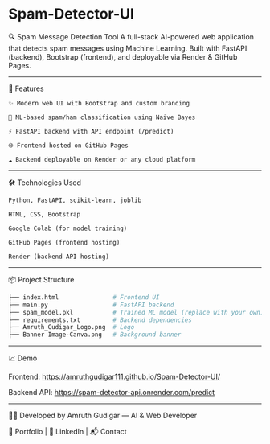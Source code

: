 # Spam-Detector-UI

🔍 Spam Message Detection Tool
A full-stack AI-powered web application that detects spam messages using Machine Learning.
Built with FastAPI (backend), Bootstrap (frontend), and deployable via Render & GitHub Pages.

---

🚀 Features

    ✨ Modern web UI with Bootstrap and custom branding

    🤖 ML-based spam/ham classification using Naive Bayes

    ⚡ FastAPI backend with API endpoint (/predict)

    🌐 Frontend hosted on GitHub Pages

    ☁️ Backend deployable on Render or any cloud platform

---

🛠️ Technologies Used

    Python, FastAPI, scikit-learn, joblib

    HTML, CSS, Bootstrap

    Google Colab (for model training)

    GitHub Pages (frontend hosting)

    Render (backend API hosting)

---

📦 Project Structure
```bash
├── index.html               # Frontend UI
├── main.py                  # FastAPI backend
├── spam_model.pkl           # Trained ML model (replace with your own)
├── requirements.txt         # Backend dependencies
├── Amruth_Gudigar_Logo.png  # Logo
├── Banner Image-Canva.png   # Background banner
```

---

📈 Demo

Frontend: https://amruthgudigar111.github.io/Spam-Detector-UI/

Backend API: https://spam-detector-api.onrender.com/predict

---

🧑‍💻 Developed by
Amruth Gudigar — AI & Web Developer

🔗 Portfolio | 💼 LinkedIn | 📬 Contact